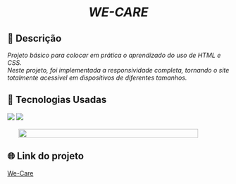 <h1 style="text-align: center;"><i><b>WE-CARE</i></b></h1>

## 📖 Descrição
<i>Projeto básico para colocar em prática o aprendizado do uso de HTML e CSS. <br>Neste projeto, foi implementada a responsividade completa, tornando o site totalmente acessível em dispositivos de diferentes tamanhos.</i>

## 🚀 Tecnologias Usadas<br>
<div width="100%" height="auto">
    <img src="https://img.shields.io/badge/HTML5-E34F26?style=for-the-badge&logo=html5&logoColor=white">
    <img src="https://img.shields.io/badge/CSS3-1572B6?style=for-the-badge&logo=css3&logoColor=white">
</div>

<br>

<div style="display: flex; justify-content: center; align-items: center;">
    <img src="https://github.com/lucas-silva95/we-care-project/blob/master/img/mobile&desktop.png?raw=true" width="90%">
</div>

## 🌐 Link do projeto
<a href="https://lucas-silva95.github.io/we-care-project/" target="_blank">We-Care</a>